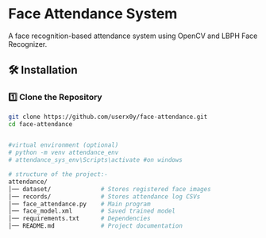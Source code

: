 # Face Attendance System
A face recognition-based attendance system using OpenCV and LBPH Face Recognizer.

<!-- ## 📌 Features -->
<!-- - Register new faces with unique registration numbers.
- Prevents overwriting if the registration number already exists.
- Detects faces and logs attendance to CSV files.
- Ignores unrecognized faces in attendance logging.
- Uses OpenCV’s Haarcascade for face detection.
- Saves trained face model for future use. -->

## 🛠️ Installation
### 1️⃣ Clone the Repository
```sh
git clone https://github.com/userx0y/face-attendance.git
cd face-attendance


#virtual environment (optional)
# python -m venv attendance_env
# attendance_sys_env\Scripts\activate #on windows

# structure of the project:-
attendance/
│── dataset/              # Stores registered face images
│── records/              # Stores attendance log CSVs
│── face_attendance.py    # Main program
│── face_model.xml        # Saved trained model
│── requirements.txt      # Dependencies
│── README.md             # Project documentation